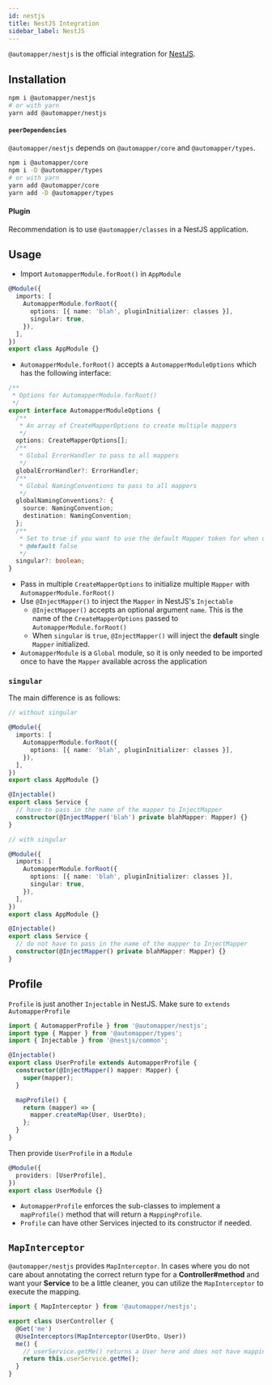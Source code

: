 ```yaml
---
id: nestjs
title: NestJS Integration
sidebar_label: NestJS
---
```


`@automapper/nestjs` is the official integration for [NestJS](https://nestjs.com).

## Installation

```bash
npm i @automapper/nestjs
# or with yarn
yarn add @automapper/nestjs
```

#### `peerDependencies`

`@automapper/nestjs` depends on `@automapper/core` and `@automapper/types`.

```bash
npm i @automapper/core
npm i -D @automapper/types
# or with yarn
yarn add @automapper/core
yarn add -D @automapper/types
```

#### Plugin

Recommendation is to use `@automapper/classes` in a NestJS application.

## Usage

- Import `AutomapperModule.forRoot()` in `AppModule`

```ts
@Module({
  imports: [
    AutomapperModule.forRoot({
      options: [{ name: 'blah', pluginInitializer: classes }],
      singular: true,
    }),
  ],
})
export class AppModule {}
```

- `AutomapperModule.forRoot()` accepts a `AutomapperModuleOptions` which has the following interface:

```ts
/**
 * Options for AutomapperModule.forRoot()
 */
export interface AutomapperModuleOptions {
  /**
   * An array of CreateMapperOptions to create multiple mappers
   */
  options: CreateMapperOptions[];
  /**
   * Global ErrorHandler to pass to all mappers
   */
  globalErrorHandler?: ErrorHandler;
  /**
   * Global NamingConventions to pass to all mappers
   */
  globalNamingConventions?: {
    source: NamingConvention;
    destination: NamingConvention;
  };
  /**
   * Set to true if you want to use the default Mapper token for when only one mapper is setup with forRoot
   * @default false
   */
  singular?: boolean;
}
```

- Pass in multiple `CreateMapperOptions` to initialize multiple `Mapper` with `AutomapperModule.forRoot()`
- Use `@InjectMapper()` to inject the `Mapper` in NestJS's `Injectable`
  - `@InjectMapper()` accepts an optional argument `name`. This is the name of the `CreateMapperOptions` passed to `AutomapperModule.forRoot()`
  - When `singular` is `true`, `@InjectMapper()` will inject the **default** single `Mapper` initialized.
- `AutomapperModule` is a `Global` module, so it is only needed to be imported once to have the `Mapper` available across the application

### `singular`

The main difference is as follows:

```ts
// without singular

@Module({
  imports: [
    AutomapperModule.forRoot({
      options: [{ name: 'blah', pluginInitializer: classes }],
    }),
  ],
})
export class AppModule {}

@Injectable()
export class Service {
  // have to pass in the name of the mapper to InjectMapper
  constructor(@InjectMapper('blah') private blahMapper: Mapper) {}
}

// with singular

@Module({
  imports: [
    AutomapperModule.forRoot({
      options: [{ name: 'blah', pluginInitializer: classes }],
      singular: true,
    }),
  ],
})
export class AppModule {}

@Injectable()
export class Service {
  // do not have to pass in the name of the mapper to InjectMapper
  constructor(@InjectMapper() private blahMapper: Mapper) {}
}
```

## Profile

`Profile` is just another `Injectable` in NestJS. Make sure to `extends AutomapperProfile`

```ts
import { AutomapperProfile } from '@automapper/nestjs';
import type { Mapper } from '@automapper/types';
import { Injectable } from '@nestjs/common';

@Injectable()
export class UserProfile extends AutomapperProfile {
  constructor(@InjectMapper() mapper: Mapper) {
    super(mapper);
  }

  mapProfile() {
    return (mapper) => {
      mapper.createMap(User, UserDto);
    };
  }
}
```

Then provide `UserProfile` in a `Module`

```ts
@Module({
  providers: [UserProfile],
})
export class UserModule {}
```

- `AutomapperProfile` enforces the sub-classes to implement a `mapProfile()` method that will return a `MappingProfile`.
- `Profile` can have other Services injected to its constructor if needed.

## `MapInterceptor`

`@automapper/nestjs` provides `MapInterceptor`. In cases where you do not care about annotating the correct return type for a **Controller#method** and want your **Service** to be a little cleaner, you can utilize the `MapInterceptor` to execute the mapping.

```ts
import { MapInterceptor } from '@automapper/nestjs';

export class UserController {
  @Get('me')
  @UseInterceptors(MapInterceptor(UserDto, User))
  me() {
    // userService.getMe() returns a User here and does not have mapping logic in it.
    return this.userService.getMe();
  }
}
```
